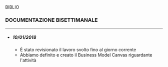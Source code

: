  BIBLIO
### DOCUMENTAZIONE BISETTIMANALE
*** 
- ##### 10/01/2018
    - É stato revisionato il lavoro svolto fino al giorno corrente
    - Abbiamo definito e creato il Business Model Canvas riguardante l'attività
